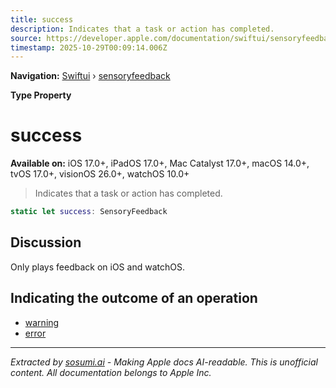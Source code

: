 ```yaml
---
title: success
description: Indicates that a task or action has completed.
source: https://developer.apple.com/documentation/swiftui/sensoryfeedback/success
timestamp: 2025-10-29T00:09:14.006Z
---
```


**Navigation:** [Swiftui](/documentation/swiftui) › [sensoryfeedback](/documentation/swiftui/sensoryfeedback)

**Type Property**

# success

**Available on:** iOS 17.0+, iPadOS 17.0+, Mac Catalyst 17.0+, macOS 14.0+, tvOS 17.0+, visionOS 26.0+, watchOS 10.0+

> Indicates that a task or action has completed.

```swift
static let success: SensoryFeedback
```

## Discussion

Only plays feedback on iOS and watchOS.

## Indicating the outcome of an operation

- [warning](/documentation/swiftui/sensoryfeedback/warning)
- [error](/documentation/swiftui/sensoryfeedback/error)

---

*Extracted by [sosumi.ai](https://sosumi.ai) - Making Apple docs AI-readable.*
*This is unofficial content. All documentation belongs to Apple Inc.*
